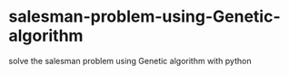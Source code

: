 # salesman-problem-using-Genetic-algorithm
solve the salesman problem using Genetic algorithm with python
